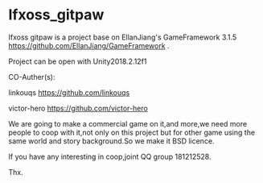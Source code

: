 # Ifxoss_gitpaw
Ifxoss gitpaw is a project base on EllanJiang's GameFramework 3.1.5 https://github.com/EllanJiang/GameFramework .

Project can be open with Unity2018.2.12f1

CO-Auther(s):

linkouqs https://github.com/linkouqs
 
victor-hero https://github.com/victor-hero
 
We are going to make a commercial game on it,and more,we need more people to coop with it,not only on this 
project but for other game using the same world and story background.So we make it BSD licence.

If you have any interesting in coop,joint QQ group 181212528.

Thx.
